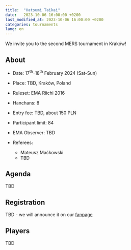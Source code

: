 ```yaml
---
title:  "Hatsumi Taikai"
date:   2023-10-06 16:00:00 +0200
last_modified_at: 2023-10-06 16:00:00 +0200
categories: tournaments
lang: en
---
```


We invite you to the second MERS tournament in Kraków!

## About

* Date: 17<sup>th</sup>-18<sup>th</sup> February 2024 (Sat-Sun)
* Place: TBD, Kraków, Poland
* Ruleset: EMA Riichi 2016
* Hanchans: 8
* Entry fee: TBD, about 150 PLN
* Participant limit: 84

* EMA Observer: TBD
* Referees:
  - Mateusz Maćkowski
  - TBD

## Agenda

TBD

## Registration

TBD - we will announce it on our [fanpage](https://www.facebook.com/chombo.club)

## Players

TBD

